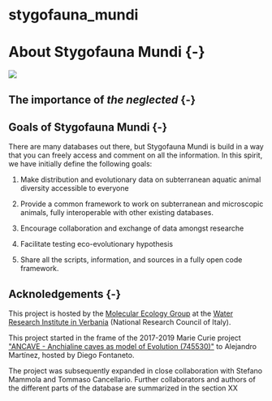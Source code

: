 # stygofauna_mundi

# About Stygofauna Mundi {-}

<img src = "http://github.com/amrtinezgarcia/stygofauna_mundi/Stygofauna_mundi_logo.png">


## The importance of *the neglected* {-}



## Goals of Stygofauna Mundi {-}

There are many databases out there, but Stygofauna Mundi is build in a way that you can freely access and comment on all the information. In this spirit, we have initially define the following goals:

1. Make distribution and evolutionary data on subterranean aquatic animal diversity accessible to everyone

2. Provide a common framework to work on subterranean and microscopic animals, fully interoperable with other existing databases.

3. Encourage collaboration and exchange of data amongst researche

4. Facilitate testing eco-evolutionary hypothesis

5. Share all the scripts, information, and sources in a fully open code framework.


## Acknoledgements {-}

This project is hosted by the [Molecular Ecology Group](http://www.meg.irsa.cnr.it/) at the [Water Research Institute in Verbania](http://www.irsa.cnr.it/index.php/ita/) (National Research Council of Italy).

This project started in the frame of the 2017-2019 Marie Curie project ["ANCAVE - Anchialine caves as model of Evolution (745530)"](https://cordis.europa.eu/article/id/415761-new-database-increases-knowledge-of-subterranean-evolution) to Alejandro Martínez, hosted by Diego Fontaneto.

The project was subsequently expanded in close collaboration with Stefano Mammola and Tommaso Cancellario. Further collaborators and authors of the different parts of the database are summarized in the section XX
